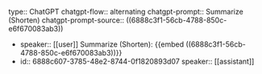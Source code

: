 type:: ChatGPT
chatgpt-flow:: alternating
chatgpt-prompt:: Summarize (Shorten)
chatgpt-prompt-source:: ((6888c3f1-56cb-4788-850c-e6f670083ab3))

- speaker:: [[user]]
  Summarize (Shorten):
  {{embed ((6888c3f1-56cb-4788-850c-e6f670083ab3))}}
- id:: 6888c607-3785-48e2-8744-0f1820893d07
  speaker:: [[assistant]]